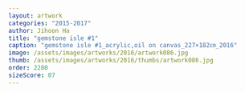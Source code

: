 ```yaml
---
layout: artwork
categories: "2015-2017"
author: Jihoon Ha
title: "gemstone isle #1"
caption: "gemstone isle #1_acrylic,oil on canvas_227×182㎝_2016"
image: /assets/images/artworks/2016/artwork086.jpg
thumb: /assets/images/artworks/2016/thumbs/artwork086.jpg
order: 2280
sizeScore: 07
---
```

